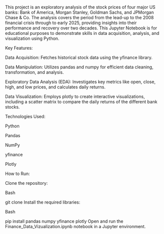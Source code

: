 This project is an exploratory analysis of the stock prices of four major US banks: Bank of America, Morgan Stanley, Goldman Sachs, and JPMorgan Chase & Co. The analysis covers the period from the lead-up to the 2008 financial crisis through to early 2025, providing insights into their performance and recovery over two decades. This Jupyter Notebook is for educational purposes to demonstrate skills in data acquisition, analysis, and visualization using Python.

Key Features:

Data Acquisition: Fetches historical stock data using the yfinance library.

Data Manipulation: Utilizes pandas and numpy for efficient data cleaning, transformation, and analysis.

Exploratory Data Analysis (EDA): Investigates key metrics like open, close, high, and low prices, and calculates daily returns.

Data Visualization: Employs plotly to create interactive visualizations, including a scatter matrix to compare the daily returns of the different bank stocks.

Technologies Used:

Python

Pandas

NumPy

yfinance

Plotly

How to Run:

Clone the repository:

Bash

git clone <your-repository-link>
Install the required libraries:

Bash

pip install pandas numpy yfinance plotly
Open and run the Finance_Data_Vizualization.ipynb notebook in a Jupyter environment.
